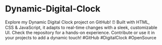 # Dynamic-Digital-Clock
Explore my Dynamic Digital Clock project on GitHub! ⏰ Built with HTML, CSS &amp; JavaScript, it adapts to real-time changes with a sleek, customizable UI. Check the repository for a hands-on experience. Contribute or use it in your projects to add a dynamic touch! #GitHub #DigitalClock #OpenSource
